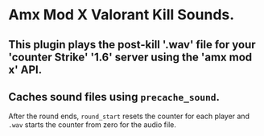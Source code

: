 # Amx Mod X Valorant Kill Sounds.

This plugin plays the post-kill '.wav' file for your 'counter Strike' '1.6' server using the 'amx mod x' API.
---
Caches sound files using `precache_sound`.
---
After the round ends, `round_start` resets the counter for each player and `.wav` starts the counter from zero for the audio file.
